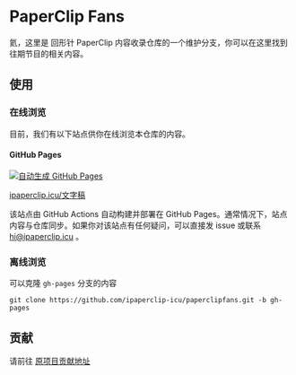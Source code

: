 # PaperClip Fans

氦，这里是 回形针 PaperClip 内容收录仓库的一个维护分支，你可以在这里找到往期节目的相关内容。

## 使用

### 在线浏览

目前，我们有以下站点供你在线浏览本仓库的内容。

#### GitHub Pages

[![自动生成 GitHub Pages](https://github.com/ipaperclip-icu/paperclipfans/actions/workflows/main.yml/badge.svg)](https://github.com/ipaperclip-icu/paperclipfans/actions/workflows/main.yml)

[ipaperclip.icu/文字稿](https://ipaperclip.icu/文字稿/)

该站点由 GitHub Actions 自动构建并部署在 GitHub Pages。通常情况下，站点内容与仓库同步。如果你对该站点有任何疑问，可以直接发 issue 或联系 hi@ipaperclip.icu 。

### 离线浏览

可以克隆 `gh-pages` 分支的内容

```
git clone https://github.com/ipaperclip-icu/paperclipfans.git -b gh-pages
```

## 贡献

请前往 [原项目贡献地址](https://paperclip.wiki/contribution/)
